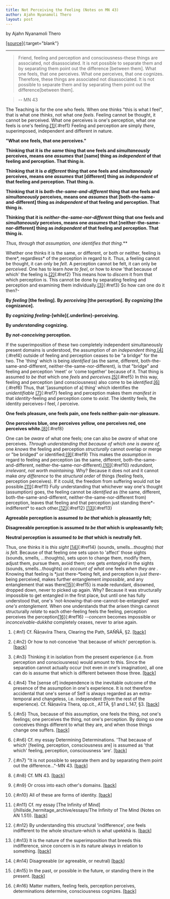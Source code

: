 ```yaml
---
title: Not Perceiving the Feeling (Notes on MN 43)
author: Ajahn Nyanamoli Thero
layout: post
---
```


by Ajahn Nyanamoli Thero

[[source]](https://www.hillsidehermitage.org/not-perceiving-the-feeling-notes-on-mn-43/){:target="blank"}

---

> Friend, feeling and perception and consciousness-these things are
> associated, not disassociated. It is not possible to separate them and
> by separating them point out the difference \[between them\]. What one
> feels, that one perceives. What one perceives, that one cognizes.
> Therefore, these things are associated not disassociated. It is not
> possible to separate them and by separating them point out the
> difference\[between them\].

> -- MN 43

The Teaching is for the one who feels. When one thinks "this is what I
feel", that is what one *thinks*, not what one *feels*. Feeling cannot
be thought, it cannot be perceived. What one perceives is one's
perception, what one feels is one's feeling.[\[1\]](#n1){:#ref1} Feeling and perception are simply *there*, superimposed, independent and different in nature.

**"What one feels, that one perceives."**

**Thinking that it is *the same* thing that one feels and
*simultaneously* perceives, means one *assumes* that \[same\] thing as
*independent* of that feeling and perception. That thing *is.***

**Thinking that it is *a different* thing that one feels and
*simultaneously* perceives, means one *assumes* that \[different\] thing
as *independent* of that feeling and perception. That thing *is.***

**Thinking that it is *both-the-same-and-different* thing that one feels
and *simultaneously* perceives, means one *assumes* that
\[both-the-same-and-different\] thing as *independent* of that feeling
and perception. That thing *is.***

**Thinking that it is *neither-the-same-nor-different* thing that one
feels and *simultaneously* perceives, means one *assumes* that
\[neither-the-same-nor-different\] thing as *independent* of that
feeling and perception. That thing *is.***

**Thus, through that assumption, one *identifies* that thing*.***

Whether one thinks it is the same, or different, or both or neither,
feeling is there*, regardless* of the perception in regard to it. Thus,
a feeling cannot be thought, it can only be *felt.* A perception cannot
be felt, it can only be *perceived.* One has to learn *how to feel*, or
how to *know* 'that because of which' the feeling is.[\[2\]](#n2){:#ref2} This means how to *discern* it from that which perception is. This cannot be done by separating feeling and perception and examining them individually.[\[3\]](#n3){:#ref3} So how can one do it then?-

**By *feeling* \[the feeling\]*.* By *perceiving* \[the perception\]*.*
By *cognizing* \[the cognizance\].**

**By *cognizing feeling-*[while]{.underline}-perceiving.**

**By *understanding* cognizing.**

**By *not-conceiving* perception.**

If the superimposition of these two completely independent
simultaneously present domains is understood, the assumption of *an
independent thing*,[\[4\]](#n4){:#ref4} outside of feeling
and perception ceases to be "a bridge" for the two. The 'thing' which is
being *identified* (as the same, different, both-the-same-and-different,
neither-the-same-nor-different)*,* is that "bridge" and feeling and
perception 'meet' or 'come together' because of it. That thing is
assumed *to be that* which one *feels* and
*perceives*.[\[5\]](#n5){:#ref5} In this way, feeling and
perception (and consciousness) also come to be
*identified*.[\[6\]](#n6){:#ref6} Thus, that '\[assumption
of a\] thing' which identifies the *unidentifiable* [\[7\]](#n7){:#ref7} feeling and perception makes them *manifest in* that
*identity*-feeling and perception come to *exist*. The identity feels,
the identity perceives-*I* feel, *I* perceive.

**One feels pleasure, one feels pain, one feels
neither-pain-nor-pleasure.**

**One perceives blue, one perceives yellow, one perceives red, one
perceives white.**[\[8\]](#n8){:#ref8}

One can be *aware* of what one feels; one can also be *aware* of what
one perceives. *Through understanding that because of which one is*
*aware of,* one *knows* the feeling and perception *structurally* cannot
overlap or merge or "be bridged" or identified;[\[9\]](#n9){:#ref9} This makes the *assumption* in regard to feeling and
perception (as the same, different, both-the-same-and-different,
neither-the-same-nor-different),[\[10\]](#n10){:#ref10}
*redundant*, *irrelevant*, *not worth maintaining.* Why? Because it does
not and it cannot make *any difference* to the *structural order* of
things (feeling feels, perception perceives). If it could, the freedom
from suffering would not be possible.[\[11\]](#n11){:#ref11} Fully understanding that whichever way one's thought
(assumption) goes, the feeling cannot be *identified* as (the same,
different, both-the-same-and-different, neither-the-same-nor-different
from) perception, leaves that feeling and that perception just standing
there*-indifferent* to each other.[\[12\]](#n12){:#ref12}
[\[13\]](#n13){:#ref13}

**Agreeable perception is assumed *to be* *that* which is pleasantly
felt;**

**Disagreeable perception is assumed *to be* *that* which is
unpleasantly felt;**

**Neutral perception is assumed *to be that* which is neutrally felt.**

Thus, one thinks it is *this sight* [\[14\]](#n14){:#ref14} (sounds, smells...thoughts) *that is felt*. Because of
that feeling one sets upon to 'affect' those sights (sounds, smells,
...thoughts), sets upon to change them, modify them, adjust them, pursue
them, avoid them; one gets *entangled* in the sights (sounds,
smells...thoughts) *on account* *of what* one feels *when they are* .
Knowing that feeling is *just there-*being felt, and perception is *just
there*-being perceived, makes further entanglement *impossible*, and any
entanglement that was there[\[15\]](#n15){:#ref15} is made
redundant, disowned, dropped down, never to picked up again. Why?
Because it was structurally impossible to get entangled in the first
place, but until one has fully understood that, one's
'not-knowing-that-one-cannot-be-entangled' *was one's entanglement.*
When one understands that the arisen things cannot structurally *relate*
to each other-feeling feels the feeling, perception perceives the
perception[\[16\]](#n16){:#ref16} --*concern* becomes
impossible or *inconceivable-dukkha* completely ceases, never to arise
again.

1. {:#n1} Cf. Ñāṇavīra Thera, Clearing the Path, SAÑÑĀ, §2. [\[back\]](#ref1)

2. {:#n2} Or how to not-conceive 'that because of which' perception is. [\[back\]](#ref2)

3. {:#n3} Thinking it in isolation from the present experience (i.e. from perception and consciousness) would amount to this. Since the separation cannot actually occur (not even in one's imagination), all one can do is assume that which is different between those three. [\[back\]](#ref3)

4. {:#n4} The \[sense of\] independence is the inevitable outcome of the presence of the assumption in one's experience. It is not therefore accidental that one's sense of Self is always regarded as an extra-temporal and changeless, i.e. independent (from the rest of the experience). Cf. Ñāṇavīra Thera, op.cit., ATTĀ, §1 and L.147, §3. [\[back\]](#ref4)

5. {:#n5} Thus, because of this assumption, one feels the thing, not one's feelings; one perceives the thing, not one's perception. By doing so one conceives things different to what they are, and when those things change one suffers. [\[back\]](#ref5)

6. {:#n6} Cf. my essay Determining Determinations. 'That because of which' \[feeling, perception, consciousness are\] is assumed as 'that which' feeling, perception, consciousness 'are'. [\[back\]](#ref6)

7. {:#n7} "It is not possible to separate them and by separating them point out the difference..."-MN 43. [\[back\]](#ref7)

8. {:#n8} Cf. MN 43. [\[back\]](#ref8)

9. {:#n9} Or cross into each other's domains. [\[back\]](#ref9)

10. {:#n10} All of these are forms of identity. [\[back\]](#ref10)

11. {:#n11} Cf. my essay [The Infinity of Mind](/hillside_hermitage_archive/essays/The Infinity of The Mind (Notes on AN 1.51)). [\[back\]](#ref11)

12. {:#n12} By understanding this structural 'indifference', one feels indifferent to the whole structure-which is what upekkhā is. [\[back\]](#ref12)

13. {:#n13} It is the nature of the superimposition that breeds this indifference, since concern is in its nature always in relation to something. [\[back\]](#ref13)

14. {:#n14} Disagreeable (or agreeable, or neutral) [\[back\]](#ref14)

15. {:#n15} In the past, or possible in the future, or standing there in the present. [\[back\]](#ref15)

16. {:#n16} Matter matters, feeling feels, perception perceives, determinations determine, consciousness cognizes. [\[back\]](#ref16)


